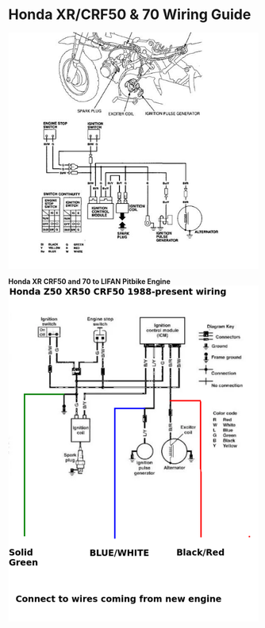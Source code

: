 # Honda XR/CRF50 & 70 Wiring Guide

![Honda CRF50 Ignition](../../../static/img/2008-01-20_194643_CRF_50_Ign.jpg "Honda CRF50 Ignition")

**Honda XR CRF50 and 70 to LIFAN Pitbike Engine**
![CRF50 to LIFAN Wiring](../../../static/img/CRF50-to-LIFAN-wiring.png)
